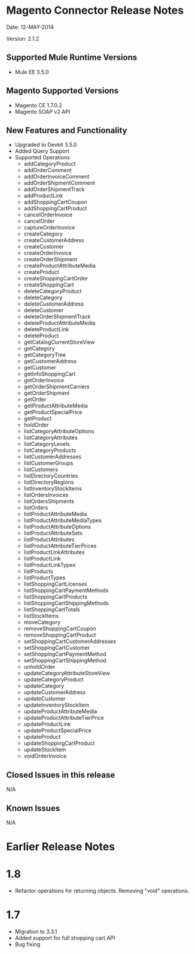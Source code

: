 Magento Connector Release Notes
===============================

Date: 12-MAY-2014

Version: 2.1.2

Supported Mule Runtime Versions
-------------------------------
- Mule EE 3.5.0

Magento Supported Versions
--------------------------
- Magento CE 1.7.0.2
- Magento SOAP v2 API

New Features and Functionality
------------------------------
- Upgraded to Devkit 3.5.0
- Added Query Support
- Supported Operations
	- addCategoryProduct
	- addOrderComment
	- addOrderInvoiceComment
	- addOrderShipmentComment
	- addOrderShipmentTrack
	- addProductLink
	- addShoppingCartCoupon
	- addShoppingCartProduct
	- cancelOrderInvoice
	- cancelOrder
	- captureOrderInvoice
	- createCategory
	- createCustomerAddress
	- createCustomer
	- createOrderInvoice
	- createOrderShipment
	- createProductAttributeMedia
	- createProduct
	- createShoppingCartOrder
	- createShoppingCart
	- deleteCategoryProduct
	- deleteCategory
	- deleteCustomerAddress
	- deleteCustomer
	- deleteOrderShipmentTrack
	- deleteProductAttributeMedia
	- deleteProductLink
	- deleteProduct
	- getCatalogCurrentStoreView
	- getCategory
	- getCategoryTree
	- getCustomerAddress
	- getCustomer
	- getInfoShoppingCart
	- getOrderInvoice
	- getOrderShipmentCarriers
	- getOrderShipment
	- getOrder
	- getProductAttributeMedia
	- getProductSpecialPrice
	- getProduct
	- holdOrder
	- listCategoryAttributeOptions
	- listCategoryAttributes
	- listCategoryLevels
	- listCategoryProducts
	- listCustomerAddresses
	- listCustomerGroups
	- listCustomers
	- listDirectoryCountries
	- listDirectoryRegions
	- listInventoryStockItems
	- listOrdersInvoices
	- listOrdersShipments
	- listOrders
	- listProductAttributeMedia
	- listProductAttributeMediaTypes
	- listProductAttributeOptions
	- listProductAttributeSets
	- listProductAttributes
	- listProductAttributeTierPrices
	- listProductLinkAttributes
	- listProductLink
	- listProductLinkTypes
	- listProducts
	- listProductTypes
	- listShoppingCartLicenses
	- listShoppingCartPaymentMethods
	- listShoppingCartProducts
	- listShoppingCartShippingMethods
	- listShoppingCartTotals
	- listStockItems
	- moveCategory
	- removeShoppingCartCoupon
	- removeShoppingCartProduct
	- setShoppingCartCustomerAddresses
	- setShoppingCartCustomer
	- setShoppingCartPaymentMethod
	- setShoppingCartShippingMethod
	- unholdOrder
	- updateCategoryAttributeStoreView
	- updateCategoryProduct
	- updateCategory
	- updateCustomerAddress
	- updateCustomer
	- updateInventoryStockItem
	- updateProductAttributeMedia
	- updateProductAttributeTierPrice
	- updateProductLink
	- updateProductSpecialPrice
	- updateProduct
	- updateShoppingCartProduct
	- updateStockItem
	- voidOrderInvoice

Closed Issues in this release
------------------------------
N/A

Known Issues
------------
N/A



Earlier Release Notes
=====================

1.8
===
- Refactor operations for returning objects. Removing "void" operations.

1.7
===
- Migration to 3.3.1
- Added support for full shopping cart API
- Bug fixing
